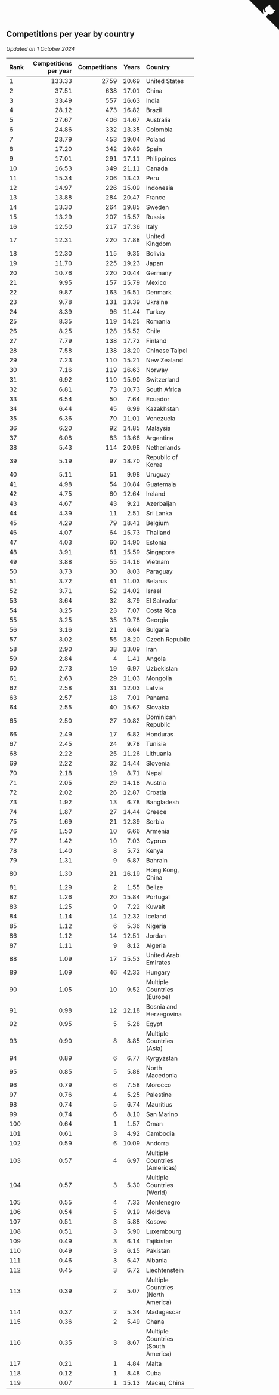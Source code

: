 ## Competitions per year by country

*Updated on  1 October 2024*

| Rank | Competitions per year | Competitions | Years | Country |
| :--- | ---: | ---: | ---: | :--- |
| 1 | 133.33 | 2759 | 20.69 | United States |
| 2 | 37.51 | 638 | 17.01 | China |
| 3 | 33.49 | 557 | 16.63 | India |
| 4 | 28.12 | 473 | 16.82 | Brazil |
| 5 | 27.67 | 406 | 14.67 | Australia |
| 6 | 24.86 | 332 | 13.35 | Colombia |
| 7 | 23.79 | 453 | 19.04 | Poland |
| 8 | 17.20 | 342 | 19.89 | Spain |
| 9 | 17.01 | 291 | 17.11 | Philippines |
| 10 | 16.53 | 349 | 21.11 | Canada |
| 11 | 15.34 | 206 | 13.43 | Peru |
| 12 | 14.97 | 226 | 15.09 | Indonesia |
| 13 | 13.88 | 284 | 20.47 | France |
| 14 | 13.30 | 264 | 19.85 | Sweden |
| 15 | 13.29 | 207 | 15.57 | Russia |
| 16 | 12.50 | 217 | 17.36 | Italy |
| 17 | 12.31 | 220 | 17.88 | United Kingdom |
| 18 | 12.30 | 115 | 9.35 | Bolivia |
| 19 | 11.70 | 225 | 19.23 | Japan |
| 20 | 10.76 | 220 | 20.44 | Germany |
| 21 | 9.95 | 157 | 15.79 | Mexico |
| 22 | 9.87 | 163 | 16.51 | Denmark |
| 23 | 9.78 | 131 | 13.39 | Ukraine |
| 24 | 8.39 | 96 | 11.44 | Turkey |
| 25 | 8.35 | 119 | 14.25 | Romania |
| 26 | 8.25 | 128 | 15.52 | Chile |
| 27 | 7.79 | 138 | 17.72 | Finland |
| 28 | 7.58 | 138 | 18.20 | Chinese Taipei |
| 29 | 7.23 | 110 | 15.21 | New Zealand |
| 30 | 7.16 | 119 | 16.63 | Norway |
| 31 | 6.92 | 110 | 15.90 | Switzerland |
| 32 | 6.81 | 73 | 10.73 | South Africa |
| 33 | 6.54 | 50 | 7.64 | Ecuador |
| 34 | 6.44 | 45 | 6.99 | Kazakhstan |
| 35 | 6.36 | 70 | 11.01 | Venezuela |
| 36 | 6.20 | 92 | 14.85 | Malaysia |
| 37 | 6.08 | 83 | 13.66 | Argentina |
| 38 | 5.43 | 114 | 20.98 | Netherlands |
| 39 | 5.19 | 97 | 18.70 | Republic of Korea |
| 40 | 5.11 | 51 | 9.98 | Uruguay |
| 41 | 4.98 | 54 | 10.84 | Guatemala |
| 42 | 4.75 | 60 | 12.64 | Ireland |
| 43 | 4.67 | 43 | 9.21 | Azerbaijan |
| 44 | 4.39 | 11 | 2.51 | Sri Lanka |
| 45 | 4.29 | 79 | 18.41 | Belgium |
| 46 | 4.07 | 64 | 15.73 | Thailand |
| 47 | 4.03 | 60 | 14.90 | Estonia |
| 48 | 3.91 | 61 | 15.59 | Singapore |
| 49 | 3.88 | 55 | 14.16 | Vietnam |
| 50 | 3.73 | 30 | 8.03 | Paraguay |
| 51 | 3.72 | 41 | 11.03 | Belarus |
| 52 | 3.71 | 52 | 14.02 | Israel |
| 53 | 3.64 | 32 | 8.79 | El Salvador |
| 54 | 3.25 | 23 | 7.07 | Costa Rica |
| 55 | 3.25 | 35 | 10.78 | Georgia |
| 56 | 3.16 | 21 | 6.64 | Bulgaria |
| 57 | 3.02 | 55 | 18.20 | Czech Republic |
| 58 | 2.90 | 38 | 13.09 | Iran |
| 59 | 2.84 | 4 | 1.41 | Angola |
| 60 | 2.73 | 19 | 6.97 | Uzbekistan |
| 61 | 2.63 | 29 | 11.03 | Mongolia |
| 62 | 2.58 | 31 | 12.03 | Latvia |
| 63 | 2.57 | 18 | 7.01 | Panama |
| 64 | 2.55 | 40 | 15.67 | Slovakia |
| 65 | 2.50 | 27 | 10.82 | Dominican Republic |
| 66 | 2.49 | 17 | 6.82 | Honduras |
| 67 | 2.45 | 24 | 9.78 | Tunisia |
| 68 | 2.22 | 25 | 11.26 | Lithuania |
| 69 | 2.22 | 32 | 14.44 | Slovenia |
| 70 | 2.18 | 19 | 8.71 | Nepal |
| 71 | 2.05 | 29 | 14.18 | Austria |
| 72 | 2.02 | 26 | 12.87 | Croatia |
| 73 | 1.92 | 13 | 6.78 | Bangladesh |
| 74 | 1.87 | 27 | 14.44 | Greece |
| 75 | 1.69 | 21 | 12.39 | Serbia |
| 76 | 1.50 | 10 | 6.66 | Armenia |
| 77 | 1.42 | 10 | 7.03 | Cyprus |
| 78 | 1.40 | 8 | 5.72 | Kenya |
| 79 | 1.31 | 9 | 6.87 | Bahrain |
| 80 | 1.30 | 21 | 16.19 | Hong Kong, China |
| 81 | 1.29 | 2 | 1.55 | Belize |
| 82 | 1.26 | 20 | 15.84 | Portugal |
| 83 | 1.25 | 9 | 7.22 | Kuwait |
| 84 | 1.14 | 14 | 12.32 | Iceland |
| 85 | 1.12 | 6 | 5.36 | Nigeria |
| 86 | 1.12 | 14 | 12.51 | Jordan |
| 87 | 1.11 | 9 | 8.12 | Algeria |
| 88 | 1.09 | 17 | 15.53 | United Arab Emirates |
| 89 | 1.09 | 46 | 42.33 | Hungary |
| 90 | 1.05 | 10 | 9.52 | Multiple Countries (Europe) |
| 91 | 0.98 | 12 | 12.18 | Bosnia and Herzegovina |
| 92 | 0.95 | 5 | 5.28 | Egypt |
| 93 | 0.90 | 8 | 8.85 | Multiple Countries (Asia) |
| 94 | 0.89 | 6 | 6.77 | Kyrgyzstan |
| 95 | 0.85 | 5 | 5.88 | North Macedonia |
| 96 | 0.79 | 6 | 7.58 | Morocco |
| 97 | 0.76 | 4 | 5.25 | Palestine |
| 98 | 0.74 | 5 | 6.74 | Mauritius |
| 99 | 0.74 | 6 | 8.10 | San Marino |
| 100 | 0.64 | 1 | 1.57 | Oman |
| 101 | 0.61 | 3 | 4.92 | Cambodia |
| 102 | 0.59 | 6 | 10.09 | Andorra |
| 103 | 0.57 | 4 | 6.97 | Multiple Countries (Americas) |
| 104 | 0.57 | 3 | 5.30 | Multiple Countries (World) |
| 105 | 0.55 | 4 | 7.33 | Montenegro |
| 106 | 0.54 | 5 | 9.19 | Moldova |
| 107 | 0.51 | 3 | 5.88 | Kosovo |
| 108 | 0.51 | 3 | 5.90 | Luxembourg |
| 109 | 0.49 | 3 | 6.14 | Tajikistan |
| 110 | 0.49 | 3 | 6.15 | Pakistan |
| 111 | 0.46 | 3 | 6.47 | Albania |
| 112 | 0.45 | 3 | 6.72 | Liechtenstein |
| 113 | 0.39 | 2 | 5.07 | Multiple Countries (North America) |
| 114 | 0.37 | 2 | 5.34 | Madagascar |
| 115 | 0.36 | 2 | 5.49 | Ghana |
| 116 | 0.35 | 3 | 8.67 | Multiple Countries (South America) |
| 117 | 0.21 | 1 | 4.84 | Malta |
| 118 | 0.12 | 1 | 8.48 | Cuba |
| 119 | 0.07 | 1 | 15.13 | Macau, China |


<a href="https://github.com/JustinTimeCuber/wca_statistics" class="github-corner" aria-label="View source on Github"><svg width="80" height="80" viewBox="0 0 250 250" style="fill:#151513; color:#fff; position: absolute; top: 0; border: 0; right: 0;" aria-hidden="true"><path d="M0,0 L115,115 L130,115 L142,142 L250,250 L250,0 Z"></path><path d="M128.3,109.0 C113.8,99.7 119.0,89.6 119.0,89.6 C122.0,82.7 120.5,78.6 120.5,78.6 C119.2,72.0 123.4,76.3 123.4,76.3 C127.3,80.9 125.5,87.3 125.5,87.3 C122.9,97.6 130.6,101.9 134.4,103.2" fill="currentColor" style="transform-origin: 130px 106px;" class="octo-arm"></path><path d="M115.0,115.0 C114.9,115.1 118.7,116.5 119.8,115.4 L133.7,101.6 C136.9,99.2 139.9,98.4 142.2,98.6 C133.8,88.0 127.5,74.4 143.8,58.0 C148.5,53.4 154.0,51.2 159.7,51.0 C160.3,49.4 163.2,43.6 171.4,40.1 C171.4,40.1 176.1,42.5 178.8,56.2 C183.1,58.6 187.2,61.8 190.9,65.4 C194.5,69.0 197.7,73.2 200.1,77.6 C213.8,80.2 216.3,84.9 216.3,84.9 C212.7,93.1 206.9,96.0 205.4,96.6 C205.1,102.4 203.0,107.8 198.3,112.5 C181.9,128.9 168.3,122.5 157.7,114.1 C157.9,116.9 156.7,120.9 152.7,124.9 L141.0,136.5 C139.8,137.7 141.6,141.9 141.8,141.8 Z" fill="currentColor" class="octo-body"></path></svg></a><style>.github-corner:hover .octo-arm{animation:octocat-wave 560ms ease-in-out}@keyframes octocat-wave{0%,100%{transform:rotate(0)}20%,60%{transform:rotate(-25deg)}40%,80%{transform:rotate(10deg)}}@media (max-width:500px){.github-corner:hover .octo-arm{animation:none}.github-corner .octo-arm{animation:octocat-wave 560ms ease-in-out}}</style>
